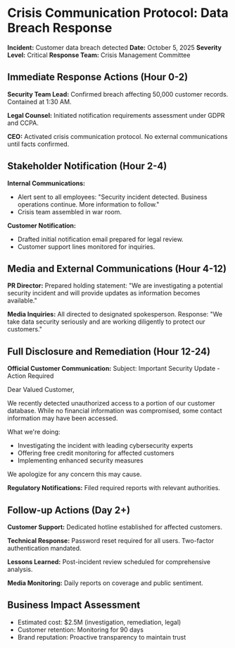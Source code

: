 # Crisis Communication Protocol: Data Breach Response

**Incident:** Customer data breach detected
**Date:** October 5, 2025
**Severity Level:** Critical
**Response Team:** Crisis Management Committee

## Immediate Response Actions (Hour 0-2)

**Security Team Lead:** Confirmed breach affecting 50,000 customer records. Contained at 1:30 AM.

**Legal Counsel:** Initiated notification requirements assessment under GDPR and CCPA.

**CEO:** Activated crisis communication protocol. No external communications until facts confirmed.

## Stakeholder Notification (Hour 2-4)

**Internal Communications:**
- Alert sent to all employees: "Security incident detected. Business operations continue. More information to follow."
- Crisis team assembled in war room.

**Customer Notification:**
- Drafted initial notification email prepared for legal review.
- Customer support lines monitored for inquiries.

## Media and External Communications (Hour 4-12)

**PR Director:** Prepared holding statement: "We are investigating a potential security incident and will provide updates as information becomes available."

**Media Inquiries:** All directed to designated spokesperson. Response: "We take data security seriously and are working diligently to protect our customers."

## Full Disclosure and Remediation (Hour 12-24)

**Official Customer Communication:**
Subject: Important Security Update - Action Required

Dear Valued Customer,

We recently detected unauthorized access to a portion of our customer database. While no financial information was compromised, some contact information may have been accessed.

What we're doing:
- Investigating the incident with leading cybersecurity experts
- Offering free credit monitoring for affected customers
- Implementing enhanced security measures

We apologize for any concern this may cause.

**Regulatory Notifications:** Filed required reports with relevant authorities.

## Follow-up Actions (Day 2+)

**Customer Support:** Dedicated hotline established for affected customers.

**Technical Response:** Password reset required for all users. Two-factor authentication mandated.

**Lessons Learned:** Post-incident review scheduled for comprehensive analysis.

**Media Monitoring:** Daily reports on coverage and public sentiment.

## Business Impact Assessment
- Estimated cost: $2.5M (investigation, remediation, legal)
- Customer retention: Monitoring for 90 days
- Brand reputation: Proactive transparency to maintain trust